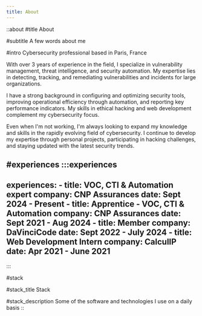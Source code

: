 ```yaml
---
title: About
---
```


::about
#title
About

#subtitle
A few words about me

#intro
Cybersecurity professional based in Paris, France

With over 3 years of experience in the field, I specialize in vulnerability management, threat intelligence, and security automation. My expertise lies in detecting, tracking, and remediating vulnerabilities and incidents for large organizations.

I have a strong background in configuring and optimizing security tools, improving operational efficiency through automation, and reporting key performance indicators. My skills in ethical hacking and web development complement my cybersecurity focus.

Even when I'm not working, I'm always looking to expand my knowledge and skills in the rapidly evolving field of cybersecurity. I continue to develop my expertise through personal projects, participating in hacking challenges, and staying updated with the latest security trends.

#experiences
  :::experiences
  ---
  experiences:
    - title: VOC, CTI & Automation expert
      company: CNP Assurances
      date: Sept 2024 - Present
    - title: Apprentice - VOC, CTI & Automation
      company: CNP Assurances
      date: Sept 2021 - Aug 2024
    - title: Member
      company: DaVinciCode
      date: Sept 2022 - July 2024
    - title: Web Development Intern
      company: CalculIP
      date: Apr 2021 - June 2021
  ---
  :::

#stack

#stack_title
Stack

#stack_description
Some of the software and technologies I use on a daily basis
::
